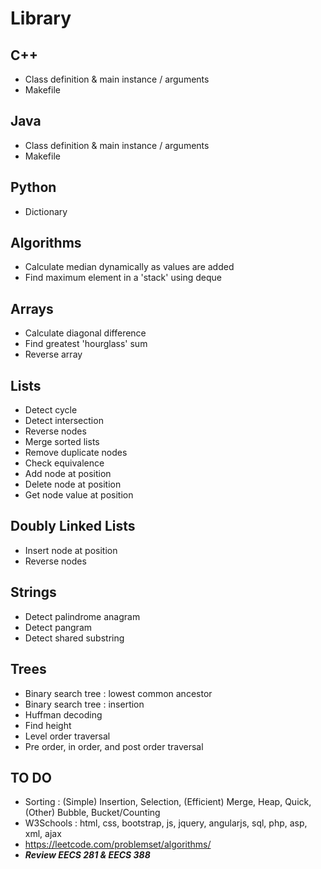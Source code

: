 # Library

## C++
- Class definition & main instance / arguments
- Makefile

## Java
- Class definition & main instance / arguments
- Makefile

## Python
- Dictionary

## Algorithms
- Calculate median dynamically as values are added
- Find maximum element in a 'stack' using deque

## Arrays
- Calculate diagonal difference
- Find greatest 'hourglass' sum
- Reverse array

## Lists
- Detect cycle
- Detect intersection
- Reverse nodes
- Merge sorted lists
- Remove duplicate nodes
- Check equivalence
- Add node at position
- Delete node at position
- Get node value at position

## Doubly Linked Lists
- Insert node at position
- Reverse nodes

## Strings
- Detect palindrome anagram
- Detect pangram
- Detect shared substring

## Trees
- Binary search tree : lowest  common ancestor
- Binary search tree : insertion
- Huffman decoding
- Find height
- Level order traversal
- Pre order, in order, and post order traversal

## TO DO
- Sorting : (Simple) Insertion, Selection, (Efficient) Merge, Heap, Quick, (Other) Bubble, Bucket/Counting
- W3Schools : html, css, bootstrap, js, jquery, angularjs, sql, php, asp, xml, ajax
- https://leetcode.com/problemset/algorithms/
- ***Review EECS 281 & EECS 388***
